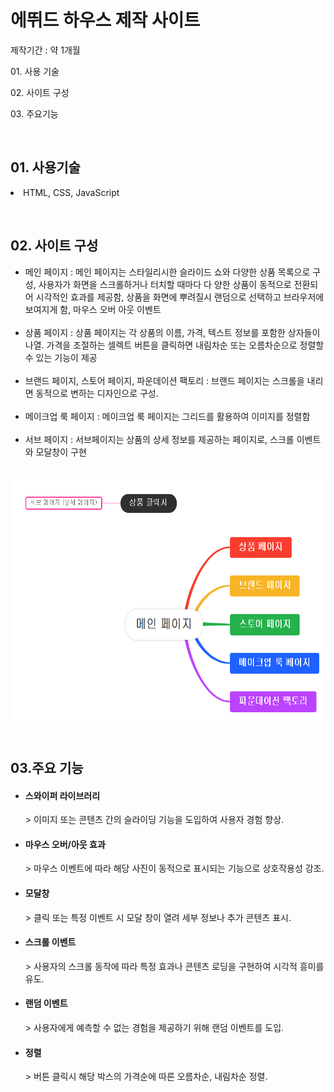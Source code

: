 <h1>에뛰드 하우스 제작 사이트</h1>
<p>제작기간 : 약 1개월</p>
<p>
  01. 사용 기술
</p>
<p>
  02. 사이트 구성
</p>
<p>
  03. 주요기능
</p>
<br />
<div>
  <h2>01. 사용기술</h2>
  <li>HTML, CSS, JavaScript</p> 
</div>
<br />
<div>
  <h2>02. 사이트 구성</h2>
  <ul>
    <li>
      메인 페이지 : 메인 페이지는 스타일리시한 슬라이드 쇼와 다양한 상품 목록으로 구성, 사용자가 화면을 스크롤하거나 터치할 때마다 다
      양한 상품이 동적으로 전환되어 시각적인 효과를 제공함, 상품을 화면에 뿌려질시 랜덤으로 선택하고 브라우저에 보여지게 함, 마우스
      오버 아웃 이벤트
    </li>
    <br/>
    <li>
      상품 페이지 : 상품 페이지는 각 상품의 이름, 가격, 텍스트 정보를 포함한 상자들이 나열. 가격을 조절하는 셀렉트 버튼을 클릭하면 내림차순 또는 오름차순으로 정렬할 수 있는 기능이 제공
    </li>
    <br/>
    <li>
      브랜드 페이지, 스토어 페이지, 파운데이션 팩토리 : 브랜드 페이지는 스크롤을 내리면 동적으로 변하는 디자인으로 구성.
    </li>
    <br/>
    <li>
      메이크업 룩 페이지 : 메이크업 룩 페이지는 그리드를 활용하여 이미지를 정렬함
    </li>
    <br/>
    <li>
      서브 페이지 : 서브페이지는 상품의 상세 정보를 제공하는 페이지로, 스크롤 이벤트와 모달창이 구현
    </li>
  </ul>
  <br />
  <img style="width : 650px; height : 400px" src ="https://raw.githubusercontent.com/ogreencakeo/Etude-Project/main/etude/page.png" />
  <br />
</div>
<br />
<div>
  <h2>03.주요 기능</h2>
  <ul>
    <li>
      <h4>스와이퍼 라이브러리</h4>
      > 이미지 또는 콘텐츠 간의 슬라이딩 기능을 도입하여 사용자 경험 향상.
    </li>
    <li>
      <h4>마우스 오버/아웃 효과</h4>
      > 마우스 이벤트에 따라 해당 사진이 동적으로 표시되는 기능으로 상호작용성 강조.
    </li>
    <li>
      <h4>모달창</h4>
      > 클릭 또는 특정 이벤트 시 모달 창이 열려 세부 정보나 추가 콘텐츠 표시.
    </li>
    <li>
      <h4>스크롤 이벤트</h4>
      > 사용자의 스크롤 동작에 따라 특정 효과나 콘텐츠 로딩을 구현하여 시각적 흥미를 유도.
    </li>
    <li>
      <h4>랜덤 이벤트</h4>
      > 사용자에게 예측할 수 없는 경험을 제공하기 위해 랜덤 이벤트를 도입.
    </li>
    <li>
      <h4>정렬</h4>
      >  버튼 클릭시 해당 박스의 가격순에 따른 오름차순, 내림차순 정렬.
    </li>
  </ul>
  
</div>
